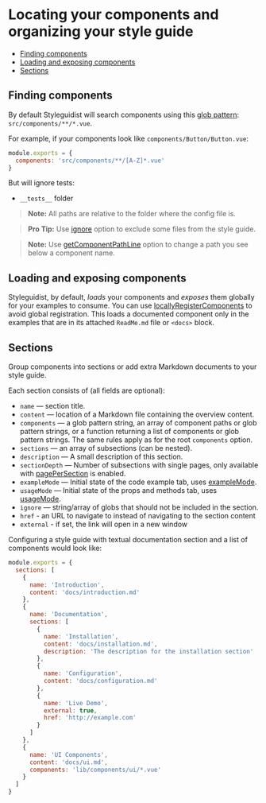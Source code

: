 # Locating your components and organizing your style guide

<!-- toc -->

- [Finding components](#finding-components)
- [Loading and exposing components](#loading-and-exposing-components)
- [Sections](#sections)

<!-- tocstop -->

## Finding components

By default Styleguidist will search components using this [glob pattern](https://github.com/isaacs/node-glob#glob-primer): `src/components/**/*.vue`.

For example, if your components look like `components/Button/Button.vue`:

```javascript
module.exports = {
  components: 'src/components/**/[A-Z]*.vue'
}
```

But will ignore tests:

- `__tests__` folder

> **Note:** All paths are relative to the folder where the config file is.

> **Pro Tip:** Use [ignore](/Configuration.md#ignore) option to exclude some files from the style guide.

> **Note:** Use [getComponentPathLine](/Configuration.md#getcomponentpathline) option to change a path you see below a component name.

## Loading and exposing components

Styleguidist, by default, _loads_ your components and _exposes_ them globally for your examples to consume. You can use [locallyRegisterComponents](/Configuration.md#locallyRegisterComponents) to avoid global registration. This loads a documented component only in the examples that are in its attached `ReadMe.md` file or `<docs>` block.

## Sections

Group components into sections or add extra Markdown documents to your style guide.

Each section consists of (all fields are optional):

- `name` — section title.
- `content` — location of a Markdown file containing the overview content.
- `components` — a glob pattern string, an array of component paths or glob pattern strings, or a function returning a list of components or glob pattern strings. The same rules apply as for the root `components` option.
- `sections` — an array of subsections (can be nested).
- `description` — A small description of this section.
- `sectionDepth` — Number of subsections with single pages, only available with [pagePerSection](/Configuration.md#pagepersection) is enabled.
- `exampleMode` — Initial state of the code example tab, uses [exampleMode](/Configuration.md#examplemode).
- `usageMode` — Initial state of the props and methods tab, uses [usageMode](/Configuration.md#usagemode).
- `ignore` — string/array of globs that should not be included in the section.
- `href` - an URL to navigate to instead of navigating to the section content
- `external` - if set, the link will open in a new window

Configuring a style guide with textual documentation section and a list of components would look like:

```javascript
module.exports = {
  sections: [
    {
      name: 'Introduction',
      content: 'docs/introduction.md'
    },
    {
      name: 'Documentation',
      sections: [
        {
          name: 'Installation',
          content: 'docs/installation.md',
          description: 'The description for the installation section'
        },
        {
          name: 'Configuration',
          content: 'docs/configuration.md'
        },
        {
          name: 'Live Demo',
          external: true,
          href: 'http://example.com'
        }
      ]
    },
    {
      name: 'UI Components',
      content: 'docs/ui.md',
      components: 'lib/components/ui/*.vue'
    }
  ]
}
```
